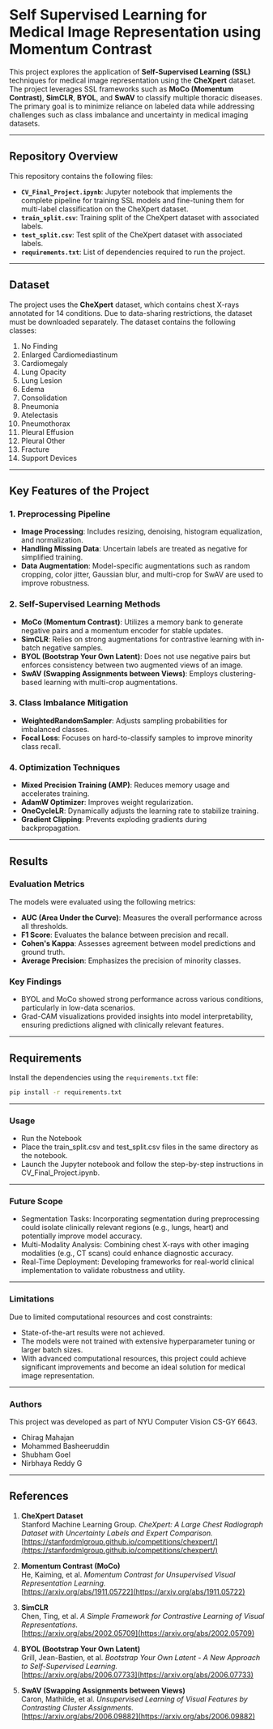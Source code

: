 # Self Supervised Learning for Medical Image Representation using Momentum Contrast

This project explores the application of **Self-Supervised Learning (SSL)** techniques for medical image representation using the **CheXpert** dataset. The project leverages SSL frameworks such as **MoCo (Momentum Contrast)**, **SimCLR**, **BYOL**, and **SwAV** to classify multiple thoracic diseases. The primary goal is to minimize reliance on labeled data while addressing challenges such as class imbalance and uncertainty in medical imaging datasets.

---

## Repository Overview

This repository contains the following files:

- **`CV_Final_Project.ipynb`**: Jupyter notebook that implements the complete pipeline for training SSL models and fine-tuning them for multi-label classification on the CheXpert dataset.
- **`train_split.csv`**: Training split of the CheXpert dataset with associated labels.
- **`test_split.csv`**: Test split of the CheXpert dataset with associated labels.
- **`requirements.txt`**: List of dependencies required to run the project.

---

## Dataset

The project uses the **CheXpert** dataset, which contains chest X-rays annotated for 14 conditions. Due to data-sharing restrictions, the dataset must be downloaded separately. The dataset contains the following classes:

1. No Finding  
2. Enlarged Cardiomediastinum  
3. Cardiomegaly  
4. Lung Opacity  
5. Lung Lesion  
6. Edema  
7. Consolidation  
8. Pneumonia  
9. Atelectasis  
10. Pneumothorax  
11. Pleural Effusion  
12. Pleural Other  
13. Fracture  
14. Support Devices  

---

## Key Features of the Project

### 1. Preprocessing Pipeline
- **Image Processing**: Includes resizing, denoising, histogram equalization, and normalization.
- **Handling Missing Data**: Uncertain labels are treated as negative for simplified training.
- **Data Augmentation**: Model-specific augmentations such as random cropping, color jitter, Gaussian blur, and multi-crop for SwAV are used to improve robustness.

### 2. Self-Supervised Learning Methods
- **MoCo (Momentum Contrast)**: Utilizes a memory bank to generate negative pairs and a momentum encoder for stable updates.
- **SimCLR**: Relies on strong augmentations for contrastive learning with in-batch negative samples.
- **BYOL (Bootstrap Your Own Latent)**: Does not use negative pairs but enforces consistency between two augmented views of an image.
- **SwAV (Swapping Assignments between Views)**: Employs clustering-based learning with multi-crop augmentations.

### 3. Class Imbalance Mitigation
- **WeightedRandomSampler**: Adjusts sampling probabilities for imbalanced classes.
- **Focal Loss**: Focuses on hard-to-classify samples to improve minority class recall.

### 4. Optimization Techniques
- **Mixed Precision Training (AMP)**: Reduces memory usage and accelerates training.
- **AdamW Optimizer**: Improves weight regularization.
- **OneCycleLR**: Dynamically adjusts the learning rate to stabilize training.
- **Gradient Clipping**: Prevents exploding gradients during backpropagation.

---

## Results

### Evaluation Metrics
The models were evaluated using the following metrics:
- **AUC (Area Under the Curve)**: Measures the overall performance across all thresholds.
- **F1 Score**: Evaluates the balance between precision and recall.
- **Cohen's Kappa**: Assesses agreement between model predictions and ground truth.
- **Average Precision**: Emphasizes the precision of minority classes.

### Key Findings
- BYOL and MoCo showed strong performance across various conditions, particularly in low-data scenarios.
- Grad-CAM visualizations provided insights into model interpretability, ensuring predictions aligned with clinically relevant features.

---

## Requirements

Install the dependencies using the `requirements.txt` file:
```bash
pip install -r requirements.txt
```

---

### Usage

- Run the Notebook
- Place the train_split.csv and test_split.csv files in the same directory as the notebook.
- Launch the Jupyter notebook and follow the step-by-step instructions in CV_Final_Project.ipynb.

---

### Future Scope

- Segmentation Tasks: Incorporating segmentation during preprocessing could isolate clinically relevant regions (e.g., lungs, heart) and potentially improve model accuracy.
- Multi-Modality Analysis: Combining chest X-rays with other imaging modalities (e.g., CT scans) could enhance diagnostic accuracy.
- Real-Time Deployment: Developing frameworks for real-world clinical implementation to validate robustness and utility.

---

### Limitations

Due to limited computational resources and cost constraints:

- State-of-the-art results were not achieved.
- The models were not trained with extensive hyperparameter tuning or larger batch sizes.
- With advanced computational resources, this project could achieve significant improvements and become an ideal solution for medical image representation.

---

### Authors

This project was developed as part of NYU Computer Vision CS-GY 6643.
- Chirag Mahajan
- Mohammed Basheeruddin
- Shubham Goel
- Nirbhaya Reddy G

---

## References

1. **CheXpert Dataset**  
   Stanford Machine Learning Group. *CheXpert: A Large Chest Radiograph Dataset with Uncertainty Labels and Expert Comparison.*  
   [https://stanfordmlgroup.github.io/competitions/chexpert/](https://stanfordmlgroup.github.io/competitions/chexpert/)

2. **Momentum Contrast (MoCo)**  
   He, Kaiming, et al. *Momentum Contrast for Unsupervised Visual Representation Learning.*  
   [https://arxiv.org/abs/1911.05722](https://arxiv.org/abs/1911.05722)

3. **SimCLR**  
   Chen, Ting, et al. *A Simple Framework for Contrastive Learning of Visual Representations.*  
   [https://arxiv.org/abs/2002.05709](https://arxiv.org/abs/2002.05709)

4. **BYOL (Bootstrap Your Own Latent)**  
   Grill, Jean-Bastien, et al. *Bootstrap Your Own Latent - A New Approach to Self-Supervised Learning.*  
   [https://arxiv.org/abs/2006.07733](https://arxiv.org/abs/2006.07733)

5. **SwAV (Swapping Assignments between Views)**  
   Caron, Mathilde, et al. *Unsupervised Learning of Visual Features by Contrasting Cluster Assignments.*  
   [https://arxiv.org/abs/2006.09882](https://arxiv.org/abs/2006.09882)

